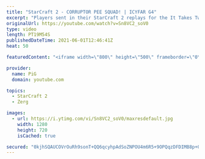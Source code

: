 ```yaml
---
title: "StarCraft 2 - CORRUPTOR PEE SQUAD! | ICYFAR G4"
excerpt: "Players sent in their StarCraft 2 replays for the It Takes Two to Tango ICYFAR challenge! Here’s a fun game of ZvZ completing the challenge. You could almost say its a budget Serral vs Reynor.................   NEW ICYFAR CHALLENGE: \"Knife Fight in a Sauna\" - You're not allowed to go past 35 workers"
originalUrl: https://youtube.com/watch?v=Sn8VC2_soV0
type: video
length: PT19M54S
publishedDateTime: 2021-06-01T12:46:41Z
heat: 50

featuredContent: "<iframe width=\"800\" height=\"500\" frameborder=\"0\" src=\"https://www.youtube.com/embed/Sn8VC2_soV0\" allow=\"accelerometer; autoplay; encrypted-media; gyroscope; picture-in-picture\" allowfullscreen></iframe>"

provider:
  name: PiG
  domain: youtube.com

topics:
  - StarCraft 2
  - Zerg

images:
  - url: https://i.ytimg.com/vi/Sn8VC2_soV0/maxresdefault.jpg
    width: 1280
    height: 720
    isCached: true

secured: "0kjhSQAUCOVrOuRh9sonT+QQ6qcyhpAdSoZNPOU4m6R5+9OPQqzDFDIMB8p+Ozpk7TrIagYflJ1wXkLyc4RhbyugzrKLG/KltEdJq+TwKwBfmi6M6PsO6Glzb3cf95uSgQ0iMR87JATwzwHjsruFjDWosBmXKPBon7QuHoz0uZ9I2MP09bA6usbuCTEZpuqg/PCw4CyyRLCjQHREVrvNMHbUSNG+q5j0ThAy/vcijMXCymBZ92ev54ODMNHZNpBLQpfkagDlbP8ZK2HCc0OxiguctoM1Nm36b64rmSsxkyH2TnlVrg/N0ZLBQ/E8Q5HzV8OHUKFLqYXwVswhC3P9sIedWJO1r3dPOrx3+Zyk7LAC09LhyV2d4nsphee1nW4yfUw1abx7iCInYO1KssZtBKiYPUSlaxyutrQDhZqRrPw=;vNwpcn1LiaR5955T1TfZHA=="
---
```


